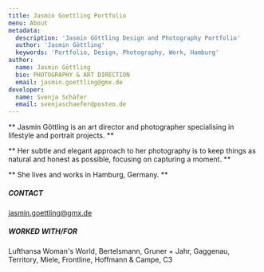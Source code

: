 ```yaml
---
title: Jasmin Goettling Portfolio
menu: About
metadata:
  description: 'Jasmin Göttling Design and Photography Portfolio'
  author: 'Jasmin Göttling'
  keywords: 'Portfolio, Design, Photography, Work, Hamburg'
author:
  name: Jasmin Gōttling
  bio: PHOTOGRAPHY & ART DIRECTION
  email: jasmin.goettling@gmx.de
developer:
  name: Svenja Schäfer
  email: svenjaschaefer@posteo.de
---
```


** Jasmin Göttling is an art director and photographer specialising in lifestyle and portrait projects. **

** Her subtle and elegant approach to her photography is to keep things as natural and honest as possible, focusing on capturing a moment. **

** She lives and works in Hamburg, Germany. **

##### CONTACT
[jasmin.goettling@gmx.de](jasmin.goettling@gmx.de)

##### WORKED WITH/FOR
Lufthansa Woman's World, Bertelsmann, Gruner + Jahr, Gaggenau, Territory, Miele, Frontline, Hoffmann & Campe, C3

<!-- ** Jasmin Göttling is an art director and photographer **

** specialising in lifestyle and portrait projects. **

<br>
Jasmin’s subtle and elegant approach to her photography is to keep things

as natural and honest as possible, focusing on capturing a moment.

~

Jasmin lives in Hamburg, Germany.

##### CONTACT
Please get in touch to discuss a project:

<br>
Jasmin Göttling

[jasmin.goettling@gmx.de](jasmin.goettling@gmx.de)


##### WORKED WITH/FOR

Lufthansa Womans World

Bertelsmann

Gruner + Jahr

Gaggenau

Territory

Miele

Frontline

Hoffmann & Campe

C3 -->

